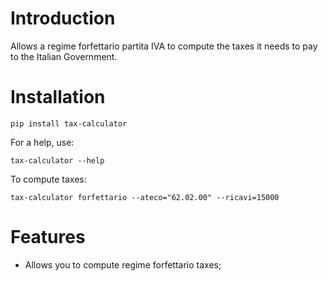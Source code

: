 # Introduction
 
Allows a regime forfettario partita IVA to compute the taxes it needs to pay to the Italian Government.
 
# Installation
 
```
pip install tax-calculator
```
 
For a help, use:
 
```
tax-calculator --help
``` 

To compute taxes:

```
tax-calculator forfettario --ateco="62.02.00" --ricavi=15000
```

# Features

 * Allows you to compute regime forfettario taxes; 
 